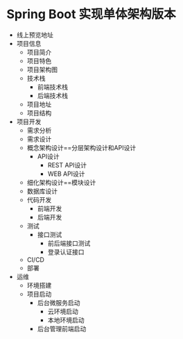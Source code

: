 # Spring Boot 实现单体架构版本


* 线上预览地址
* 项目信息
  * 项目简介
  * 项目特色 
  * 项目架构图
  * 技术栈
    * 前端技术栈
    * 后端技术栈
  * 项目地址
  * 项目结构 
* 项目开发
  * 需求分析
  * 需求设计
  * 概念架构设计==分层架构设计和API设计
    * API设计
      * REST API设计
      * WEB API设计 
  * 细化架构设计==模块设计 
  * 数据库设计
  * 代码开发
    * 前端开发
    * 后端开发
  * 测试
    * 接口测试
      * 前后端接口测试
      * 登录认证接口  
  * CI/CD
  * 部署  
* 运维
  * 环境搭建
  * 项目启动
    * 后台微服务启动
      * 云环境启动
      * 本地环境启动 
    * 后台管理前端启动
     
